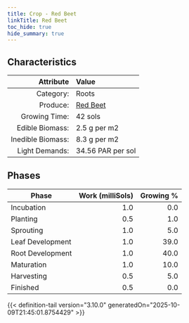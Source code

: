 ```yaml
---
title: Crop - Red Beet
linkTitle: Red Beet
toc_hide: true
hide_summary: true
---
```

<!-- This is generated by the MarsSim HelpGenertor, do not edit. -->

## Characteristics

| Attribute      | Value |
|--------:|:------|
|Category:|Roots|
|Produce:|[Red Beet](/docs/definitions/resource/red-beet)|
|Growing Time:|42 sols|
|Edible Biomass:|2.5 g per m2|
|Inedible Biomass:|8.3 g per m2|
|Light Demands:|34.56 PAR per sol|

## Phases

| Phase           | Work (milliSols) | Growing % |
|-----------|------:|--------:|
|Incubation|1.0|0.0|
|Planting|0.5|1.0|
|Sprouting|1.0|5.0|
|Leaf Development|1.0|39.0|
|Root Development|1.0|40.0|
|Maturation|1.0|10.0|
|Harvesting|0.5|5.0|
|Finished|0.5|0.0|


{{< definition-tail version="3.10.0" generatedOn="2025-10-09T21:45:01.8754429" >}}

